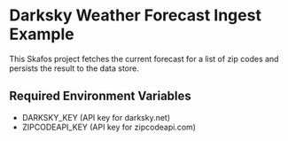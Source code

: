 # Darksky Weather Forecast Ingest Example
This Skafos project fetches the current forecast for a list of zip codes and persists the result to the data store.

## Required Environment Variables
* DARKSKY_KEY (API key for darksky.net) 
* ZIPCODEAPI_KEY (API key for zipcodeapi.com)

